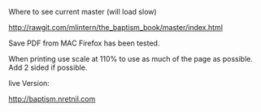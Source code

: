 Where to see current master (will load slow)

http://rawgit.com/mlintern/the_baptism_book/master/index.html

Save PDF from MAC Firefox has been tested.

When printing use scale at 110% to use as much of the page as possible. Add 2 sided if possible.

live Version:

http://baptism.nretnil.com